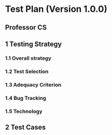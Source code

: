 # Test Plan (Version 1.0.0)

## Professor CS

## 1 Testing Strategy

### 1.1 Overall strategy

### 1.2 Test Selection

### 1.3 Adequacy Criterion

### 1.4 Bug Tracking
 
### 1.5 Technology

## 2 Test Cases
